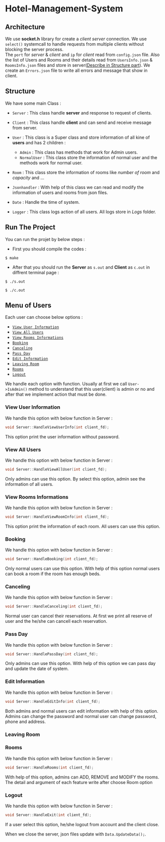 # Hotel-Management-System

## Architecture
We use **socket.h** library for create a *client server* connection. We use `select()` systemcall to handle requests from multiple clients without blocking the server process.\
The `port` for *server* & *client* and `ip` for *client* read from `config.json` file. Also the list of Users and Rooms and their details read from `UsersInfo.json` & `RoomsInfo.json` files and store in server([Describe in Structure part](#Structure)). We create an `Errors.json` file to write all errors and message that show in client.

## Structure
We have some main Class :
  - `Server` : This class handle **server** and response to request of clients.
  - `Client` : This class handle **client** and can send and receive message from server.
  - `User` : This class is a Super class and store information of all kine of **users** and has 2 children :
      - `Admin` : This class has methods that work for Admin users.
      - `NormalUser` : This class store the information of normal user and the methods work for normal user. 

  - `Room` : This class store the information of rooms like *number of room* and *capacity* and ...
  - `Jsonhandler` : With help of this class we can read and modify the information of users and rooms from json files.
  - `Date` : Handle the time of system.
  - `Logger` : This class logs action of all users. All logs store in *Logs* folder.


## Run The Project
You can run the projet by below steps :
- First you should compile the codes :
```
$ make
```
- After that you should run the **Server** as `s.out` and **Client** as `c.out` in diffrent terminal page :
```
$ ./s.out
```

```
$ ./c.out
```

## Menu of Users
Each user can choose below options :
  - [`View User Information`](#View-User-Information)
  - [`View All Users`](#View-All-Users)
  - [`View Rooms Informations`](#View-Rooms-Informations)
  - [`Booking`](#Booking)
  - [`Canceling`](#Canceling)
  - [`Pass Day`](#Pass-Day)
  - [`Edit Information`](#Edit-Information)
  - [`Leaving Room`](#Leaving-Room)
  - [`Rooms`](#Room)
  - [`Logout`](#Logout)
 
 We handle each option with function. Usually at first we call `User->IsAdmin()` method to understand that this user(client) is admin or no and after that 
 we implement action that must be done.

### View User Information
We handle this option with below function in Server :
```c++
void Server::HandleViewUserInfo(int client_fd);
```
This option print the user information without password.

### View All Users
We handle this option with below function in Server :
```c++
void Server::HandleViewAllUser(int client_fd);
```
Only admins can use this option. By select this option, admin see the information of all users. 

### View Rooms Informations
We handle this option with below function in Server :
```c++
void Server::HandleViewRoomInfo(int client_fd);
```
This option print the information of each room. All users can use this option.

### Booking
We handle this option with below function in Server :
```c++
void Server::HandleBooking(int client_fd);
```
Only normal users can use this option. With help of this option normal users can book a room if the room has enough beds.

### Canceling
We handle this option with below function in Server :
```c++
void Server::HandleCanceling(int client_fd);
```
Normal user can cancel their reservations. At first we print all reserve of user and the he/she can cancell each reservation.

### Pass Day
We handle this option with below function in Server :
```c++
void Server::HandlePassDay(int client_fd);
```
Only admins can use this option. With help of this option we can pass day and update the date of system.

### Edit Information
We handle this option with below function in Server :
```c++
void Server::HandleEditInfo(int client_fd);
```
Both admins and normal users can edit information with help of this option.
Admins can change the password and normal user can change password, phone and address.

### Leaving Room


### Rooms
We handle this option with below function in Server :
```c++
void Server::HandleRooms(int client_fd);
```
With help of this option, admins can ADD, REMOVE and MODIFY the rooms.
The detail and argument of each feature write after choose Room option

### Logout
We handle this option with below function in Server :
```c++
void Server::HandleExit(int client_fd);
```
If a user select this option, he/she logout from account and the client close.

When we close the server, json files update with `Data.UpdateData();`.
